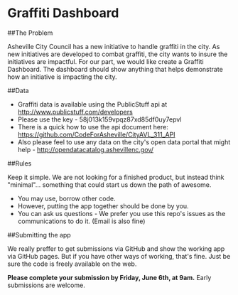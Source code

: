 Graffiti Dashboard
=====

##The Problem

Asheville City Council has a new initiative to handle graffiti in the city.  As new initiatives are developed to combat graffiti, the city wants to insure the initiatives are impactful.  For our part, we would like create a Graffiti Dashboard.  The dashboard should show anything that helps demonstrate how an initiative is impacting the city.

##Data 

* Graffiti data is available using the PublicStuff api at http://www.publicstuff.com/developers  
* Please use the key - 58j013k159vpqz87xd85df0uy7epvl
* There is a quick how to use the api document here: https://github.com/CodeForAsheville/CityAVL_311_API
* Also please feel to use any data on the city's open data portal that might help - http://opendatacatalog.ashevillenc.gov/


##Rules

Keep it simple. We are not looking for a finished product, but instead think "minimal"... something that could start us down the path of awesome.  

* You may use, borrow other code.  
* However, putting the app together should be done by you.
* You can ask us questions - We prefer you use this repo's issues as the communications to do it. (Email is also fine)



##Submitting the app

We really preffer to get submissions via GitHub and show the working app via GitHub pages.  But if you have other ways of working, that's fine. Just be sure the code is freely available on the web.

**Please complete your submission by Friday, June 6th, at 9am.** Early submissions are welcome.


